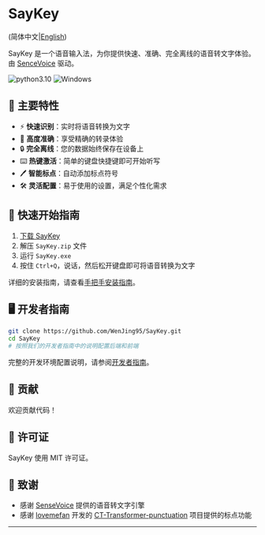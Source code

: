 # SayKey

(简体中文|[English](./readme.md))

SayKey
是一个语音输入法，为你提供快速、准确、完全离线的语音转文字体验。由 [SenceVoice](https://github.com/FunAudioLLM/SenseVoice)
驱动。

![python3.10](https://img.shields.io/badge/python-3.10-green.svg)
![Windows](https://img.shields.io/badge/Windows-supported-blue.svg)

## 🚀 主要特性

- ⚡ **快速识别**：实时将语音转换为文字
- 🎯 **高度准确**：享受精确的转录体验
- 🔒 **完全离线**：您的数据始终保存在设备上
- ⌨️ **热键激活**：简单的键盘快捷键即可开始听写
- 🖊️ **智能标点**：自动添加标点符号
- 🛠️ **灵活配置**：易于使用的设置，满足个性化需求

## 🔧 快速开始指南

1. [下载 SayKey](https://github.com/WenJing95/SayKey/releases/download/v1.0.1/SayKey.zip)
2. 解压 `SayKey.zip` 文件
3. 运行 `SayKey.exe`
4. 按住 `Ctrl+Q`，说话，然后松开键盘即可将语音转换为文字

详细的安装指南，请查看[手把手安装指南](https://github.com/WenJing95/SayKey/wiki/SayKey-%E5%AE%89%E8%A3%85%E6%8C%87%E5%8D%97)。

## 🖥️ 开发者指南

```bash
git clone https://github.com/WenJing95/SayKey.git
cd SayKey
# 按照我们的开发者指南中的说明配置后端和前端
```

完整的开发环境配置说明，请参阅[开发者指南](https://github.com/WenJing95/SayKey/wiki/SayKey-%E5%BC%80%E5%8F%91%E8%80%85%E6%8C%87%E5%8D%97)。

## 🤝 贡献

欢迎贡献代码！

## 📜 许可证

SayKey 使用 MIT 许可证。

## 🙏 致谢

- 感谢 [SenseVoice](https://github.com/FunAudioLLM/SenseVoice) 提供的语音转文字引擎
- 感谢 [lovemefan](https://github.com/lovemefan/)
  开发的 [CT-Transformer-punctuation](https://github.com/lovemefan/CT-Transformer-punctuation) 项目提供的标点功能

---
